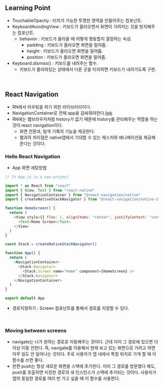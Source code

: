 ## Learning Point

- TouchableOpactiy : 터치가 가능한 투명한 영역을 만들어주는 컴포넌트.
- KeyboardAvoidingView : 키보드가 올라오면서 화면이 가려지는 것을 방지해주는 컴포넌트.
  - behavior : 키보드가 올라올 때 어떻게 행동할지 결정하는 속성.
    - padding : 키보드가 올라오면 화면을 밀어줌.
    - height : 키보드가 올라오면 화면을 밀어줌.
    - position : 키보드가 올라오면 화면을 밀어줌.
- Keyboard.dismiss() : 키보드를 내려주는 함수.
  - 키보드가 올라와있는 상태에서 다른 곳을 터치하면 키보드가 내려가도록 구현.

<br>

## React Navigation

- RN에서 라우팅을 하기 위한 라이브러리이다.
- NavigationContainer로 전체 app을 감싸줘야한다.[link](https://reactnavigation.org/docs/getting-started/#wrapping-your-app-in-navigationcontainer)
- RN에는 웹브라우저처럼 history가 없기 때문에 history를 관리해주는 역할을 하는 것이 react navigation이다.
  - 화면 전환과, 탐색 기록의 기능을 제공한다.
  - 웹과의 차이점은 native앱에서 기대할 수 있는 제스처와 애니메이션을 제공해준다는 것이다.

### Hello React Navigation

- App 화면 세팅방법

```js
// In App.js in a new project

import * as React from "react"
import { View, Text } from "react-native"
import { NavigationContainer } from "@react-navigation/native"
import { createNativeStackNavigator } from "@react-navigation/native-stack"

function HomeScreen() {
  return (
    <View style={{ flex: 1, alignItems: "center", justifyContent: "center" }}>
      <Text>Home Screen</Text>
    </View>
  )
}

const Stack = createNativeStackNavigator()

function App() {
  return (
    <NavigationContainer>
      <Stack.Navigator>
        <Stack.Screen name="Home" component={HomeScreen} />
      </Stack.Navigator>
    </NavigationContainer>
  )
}

export default App
```

- 경로지정하기 : Screen 컴포넌트를 통해서 경로를 지정할 수 있다.

<br>

### Moving between screens

- navigate는 너가 원하는 경로로 이동해주는 것이다. 근데 이미 그 경로에 있으면 더 이상 이동 안한다. 즉, navigate를 이용해서 현재 보고 있는 화면으로 가려고 하면 아무 일도 안 일어나는 것이다. 주로 사용자가 앱 내에서 특정 위치로 가게 할 때 이 함수를 쓰면 좋다.
- 한편 push는 항상 새로운 화면을 스택에 추가한다. 이미 그 경로를 방문했다 해도, push를 호출하면 지정한 경로의 새 인스턴스가 스택에 추가되는 것이다. 사용자가 앱의 동일한 경로를 여러 번 가고 싶을 때 이 함수를 사용한다.
